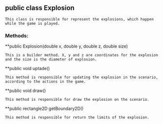 ## public class Explosion
```This class is responsible for represent the explosions, which happen while the game is played.```

### Methods:

**public Explosion(double x, double y, double z, double size)

```This is a builder method. X, y and z are coordinates for the explosion and the size is the diameter of explosion.```


**public void uptade()

```This method is responsible for updating the explosion in the scenario, according to the actions in the game.```


**public void draw()

```This method is responsible for draw the explosion on the scenario.```


**public rectangle2D getBoundary2D()

```This method is responsible for return the limits of the explosion.```